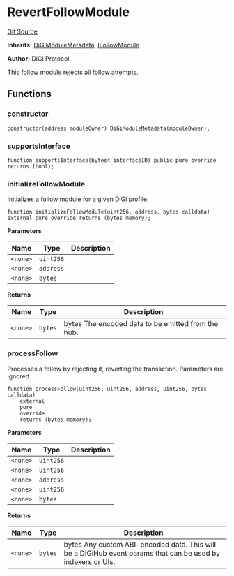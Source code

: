 # RevertFollowModule
[Git Source](https://github.com/digiv3rse/protocol-contracts/blob/78826068117a4eb9f5d01837d2d88deb72b92ea0/contracts/modules/follow/RevertFollowModule.sol)

**Inherits:**
[DiGiModuleMetadata](/contracts/modules/DiGiModuleMetadata.sol/contract.DiGiModuleMetadata.md), [IFollowModule](/contracts/interfaces/IFollowModule.sol/interface.IFollowModule.md)

**Author:**
DiGi Protocol

This follow module rejects all follow attempts.


## Functions
### constructor


```solidity
constructor(address moduleOwner) DiGiModuleMetadata(moduleOwner);
```

### supportsInterface


```solidity
function supportsInterface(bytes4 interfaceID) public pure override returns (bool);
```

### initializeFollowModule

Initializes a follow module for a given DiGi profile.


```solidity
function initializeFollowModule(uint256, address, bytes calldata) external pure override returns (bytes memory);
```
**Parameters**

|Name|Type|Description|
|----|----|-----------|
|`<none>`|`uint256`||
|`<none>`|`address`||
|`<none>`|`bytes`||

**Returns**

|Name|Type|Description|
|----|----|-----------|
|`<none>`|`bytes`|bytes The encoded data to be emitted from the hub.|


### processFollow

Processes a follow by rejecting it, reverting the transaction. Parameters are ignored.


```solidity
function processFollow(uint256, uint256, address, uint256, bytes calldata)
    external
    pure
    override
    returns (bytes memory);
```
**Parameters**

|Name|Type|Description|
|----|----|-----------|
|`<none>`|`uint256`||
|`<none>`|`uint256`||
|`<none>`|`address`||
|`<none>`|`uint256`||
|`<none>`|`bytes`||

**Returns**

|Name|Type|Description|
|----|----|-----------|
|`<none>`|`bytes`|bytes Any custom ABI-encoded data. This will be a DiGiHub event params that can be used by indexers or UIs.|


